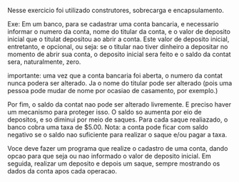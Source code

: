 Nesse exercicio foi utilizado construtores, sobrecarga e encapsulamento.

Exe:
Em um banco, para se cadastrar uma conta bancaria, e necessario informar o numero da conta, nome do
titular da conta, e o valor de deposito inicial que o titulat depositou ao abrir a conta. Este valor de deposito 
inicial, entretanto, e opcional, ou seja: se o titular nao tiver dinheiro a depositar no momento de abrir sua 
conta, o deposito inicial sera feito e o saldo da contat sera, naturalmente, zero.

importante: uma vez que a conta bancaria foi aberta, o numero da contat nunca podera ser alterado. Ja 
o nome do titular pode ser alterado (pois uma pessoa pode mudar de nome por ocasiao de casamento, por exemplo.)

Por fim, o saldo da contat nao pode ser alterado livremente. E preciso haver um mecanismo para proteger 
isso. O saldo so aumenta por eio de depositos, e so diminui por meio de saques. Para cada saque 
realiazado, o banco cobra uma taxa de $5.00. Nota: a conta pode ficar com saldo negativo se o saldo nao 
suficiente para realizar o saque e/ou pagar a taxa.

Voce deve fazer um programa que realize o cadastro de uma conta, dando opcao para que seja ou nao 
informado o valor de deposito inicial. Em seguida, realizar um deposito e depois um saque, sempre 
mostrando os dados da conta apos cada operacao.